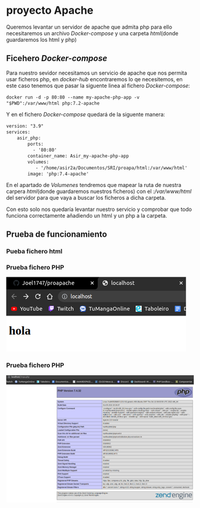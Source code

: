 # proyecto Apache
Queremos levantar un servidor de apache que admita php para ello necesitaremos un archivo _Docker-compose_ y una carpeta _html_(donde guardaremos los html y php)
## Ficehero _Docker-compose_
Para nuestro sevidor necesitamos un servicio de apache que nos permita usar ficheros php, en _docker-hub_ encontraremos lo qe necesitemos, en este caso tenemos que pasar la siguente linea al fichero _Docker-compose_:
~~~
docker run -d -p 80:80 --name my-apache-php-app -v "$PWD":/var/www/html php:7.2-apache
~~~
Y en el fichero _Docker-compose_ quedará de la siguente manera:
~~~
version: "3.9" 
services:
    asir_php:
        ports:
          - '80:80'
        container_name: Asir_my-apache-php-app
        volumes:
           - '/home/asir2a/Documentos/SRI/proapa/html:/var/www/html'
        image: 'php:7.4-apache'
~~~
En el apartado de _Volumenes_ tendremos que mapear la ruta de nuestra carpera _html_(donde guardaremos nuestros ficheros) con el _:/var/www/html_ del servidor para que vaya a buscar los ficheros a dicha carpeta.

Con esto solo nos quedaría levantar nuestro servicio y comprobar que todo funciona correctamente añadiendo un html y un php a la carpeta.

## Prueba de funcionamiento
### Pueba fichero html
### Prueba fichero PHP
![Foto html](https://github.com/Joel1747/proyectoApache/blob/master/capturas/Captura%20de%20pantalla%20de%202022-11-03%2016-15-31.png)
### Prueba fichero PHP
![Foto php](https://github.com/Joel1747/proyectoApache/blob/master/capturas/Captura%20de%20pantalla%20de%202022-11-03%2016-14-47.png)

